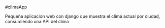 #climaApp

Pequeña aplicacion web con django que muestra el clima actual por ciudad, consumiendo una API del clima
